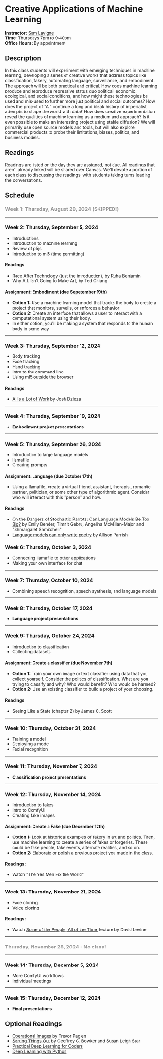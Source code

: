 # Creative Applications of Machine Learning

**Instructor:** [Sam Lavigne](https://lav.io)  
**Time:** Thursdays 7pm to 9:40pm  
**Office Hours:** By appointment

## Description

In this class students will experiment with emerging techniques in machine learning, developing a series of creative works that address topics like classification, fakery, automating language, surveillance, and embodiment. The approach will be both practical and critical. How does machine learning produce and reproduce repressive status quo political, economic, ecological, and social conditions, and how might these technologies be used and mis-used to further more just political and social outcomes? How does the project of “AI” continue a long and bleak history of imperialist attempts to shape the world with data? How does creative experimentation reveal the qualities of machine learning as a medium and approach? Is it even possible to make an interesting project using stable diffusion? We will primarily use open source models and tools, but will also explore commercial products to probe their limitations, biases, politics, and business models.

## Readings

Readings are listed on the day they are assigned, not due. All readings that aren't already linked will be shared over Canvas. We'll devote a portion of each class to discussing the readings, with students taking turns leading the conversations.

## Schedule

### <span style="color:#999">Week 1: Thursday, August 29, 2024 (SKIPPED!)</span>

---

### Week 2: Thursday, September 5, 2024

- Introductions
- Introduction to machine learning
- Review of p5js
- Introduction to ml5 (time permitting)

#### Readings

- Race After Technology (just the introduction), by Ruha Benjamin
- Why A.I. Isn’t Going to Make Art, by Ted Chiang

#### Assignment: Embodiment (due Sepetember 19th)

- **Option 1:** Use a machine learning model that tracks the body to create a project that monitors, surveils, or enforces a behavior
- **Option 2:** Create an interface that allows a user to interact with a computational system using their body.
- In either option, you'll be making a system that responds to the human body in some way.

---

### Week 3: Thursday, September 12, 2024

- Body tracking
- Face tracking
- Hand tracking
- Intro to the command line
- Using ml5 outside the browser

#### Readings

- [AI Is a Lot of Work](https://www.theverge.com/features/23764584/ai-artificial-intelligence-data-notation-labor-scale-surge-remotasks-openai-chatbots) by Josh Dzieza

---

### Week 4: Thursday, September 19, 2024

- **Embodiment project presentations**

---

### Week 5: Thursday, September 26, 2024

- Introduction to large language models
- llamafile
- Creating prompts

#### Assignment: Language (due October 17th)

- Using a llamafile, create a virtual friend, assistant, therapist, romantic partner, politician, or some other type of algorithmic agent. Consider who will interact with this "person" and how.

#### Readings

- [On the Dangers of Stochastic Parrots: Can Language Models Be Too Big?](https://dl.acm.org/doi/pdf/10.1145/3442188.3445922) by Emily Bender, Timnit Gebru, Angelina McMillan-Major and "Shmargaret Shmitchell"
- [Language models can only write poetry](https://posts.decontextualize.com/language-models-poetry/) by Allison Parrish

### Week 6: Thursday, October 3, 2024

- Connecting llamafile to other applications
- Making your own interface for chat

---

### Week 7: Thursday, October 10, 2024

- Combining speech recognition, speech synthesis, and language models

---

### Week 8: Thursday, October 17, 2024

- **Language project presentations**

---

### Week 9: Thursday, October 24, 2024

- Introduction to classification
- Collecting datasets

#### Assignment: Create a classifier (due November 7th)

- **Option 1:** Train your own image or text classifier using data that you collect yourself. Consider the politics of classification. What are you trying to classify and why? Who would benefit? Who would be harmed?
- **Option 2:** Use an existing classifier to build a project of your choosing.

#### Readings

- Seeing Like a State (chapter 2) by James C. Scott

---

### Week 10: Thursday, October 31, 2024

- Training a model
- Deploying a model
- Facial recognition

---

### Week 11: Thursday, November 7, 2024

- **Classification project presentations**

---

### Week 12: Thursday, November 14, 2024

- Introduction to fakes
- Intro to ComfyUI
- Creating fake images

#### Assignment: Create a Fake (due December 12th)

- **Option 1:** Look at historical examples of fakery in art and politics. Then, use machine learning to create a series of fakes or forgeries. These could be fake people, fake events, alternate realities, and so on.
- **Option 2:** Elaborate or polish a previous project you made in the class.

#### Readings:

- Watch "The Yes Men Fix the World"

---

### Week 13: Thursday, November 21, 2024

- Face cloning
- Voice cloning

#### Readings:

- Watch [Some of the People, All of the Time](https://www.youtube.com/watch?v=dlLTawYwcbI), lecture by David Levine

---

### <span style="color:#999">Thursday, November 28, 2024 - No class!</span>

---

### Week 14: Thursday, December 5, 2024

- More ComfyUI workflows
- Individual meetings

---

### Week 15: Thursday, December 12, 2024

- **Final presentations**

## Optional Readings

- [Operational Images](https://www.e-flux.com/journal/59/61130/operational-images/) by Trevor Paglen
- [Sorting Things Out](https://ar264sweeney.wordpress.com/wp-content/uploads/2015/09/9780262269070_introduction.pdf) by Geoffrey C. Bowker and Susan Leigh Star
- [Practical Deep Learning for Coders](https://course.fast.ai/)
- [Deep Learning with Python](https://www.manning.com/books/deep-learning-with-python)
